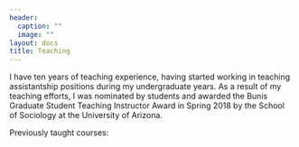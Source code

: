 ```yaml
---
header:
  caption: ""
  image: ""
layout: docs
title: Teaching
---
```


I have ten years of teaching experience, having started working in teaching assistantship positions during my undergraduate years. As a result of my teaching efforts, I was nominated by students and awarded the Bunis Graduate Student Teaching Instructor Award in Spring 2018 by the School of Sociology at the University of Arizona.

Previously taught courses: